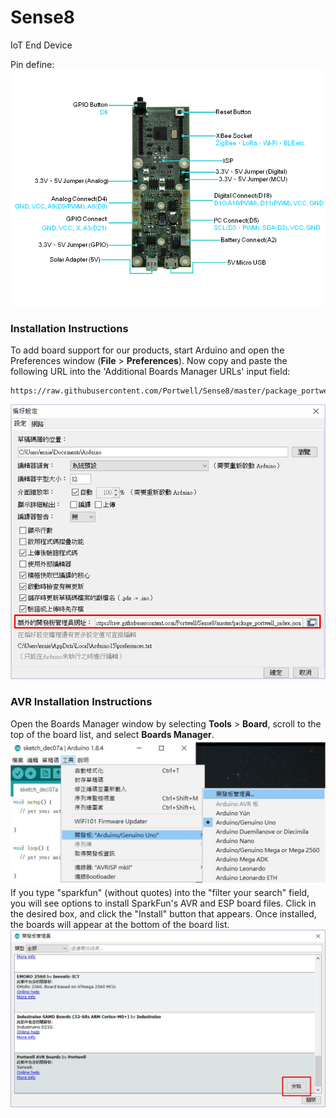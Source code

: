 # Sense8
IoT End Device

Pin define:
![image](https://github.com/Portwell/Sense8/blob/master/Sense8_picture.png)

### Installation Instructions

To add board support for our products, start Arduino and open the Preferences window (**File** > **Preferences**). Now copy and paste the following URL into the 'Additional Boards Manager URLs' input field:

	https://raw.githubusercontent.com/Portwell/Sense8/master/package_portwell_index.json
![image](https://github.com/Portwell/Sense8/blob/master/prefs.jpg)

### AVR Installation Instructions
Open the Boards Manager window by selecting **Tools** > **Board**, scroll to the top of the board list, and select **Boards Manager**.
![image](https://github.com/Portwell/Sense8/blob/master/manager1.jpg)
If you type "sparkfun" (without quotes) into the "filter your search" field, you will see options to install SparkFun's AVR and ESP board files. Click in the desired box, and click the "Install" button that appears. Once installed, the boards will appear at the bottom of the board list.
![image](https://github.com/Portwell/Sense8/blob/master/manager2.jpg)
